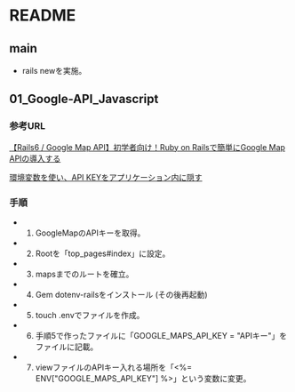 # README
## main
- rails newを実施。

## 01_Google-API_Javascript

### 参考URL
  [【Rails6 / Google Map API】初学者向け！Ruby on Railsで簡単にGoogle Map APIの導入する](https://qiita.com/nagase_toya/items/e49977efb686ed05eadb)

  [環境変数を使い、API KEYをアプリケーション内に隠す](https://qiita.com/JrPageboy/items/bba469a19353540c6231)

### 手順
- 1. GoogleMapのAPIキーを取得。
- 2. Rootを「top_pages#index」に設定。
- 3. mapsまでのルートを確立。
- 4. Gem dotenv-railsをインストール (その後再起動)
- 5. touch .envでファイルを作成。
- 6. 手順5で作ったファイルに「GOOGLE_MAPS_API_KEY = "APIキー"」をファイルに記載。
- 7. viewファイルのAPIキー入れる場所を「<%= ENV["GOOGLE_MAPS_API_KEY"] %>」という変数に変更。

